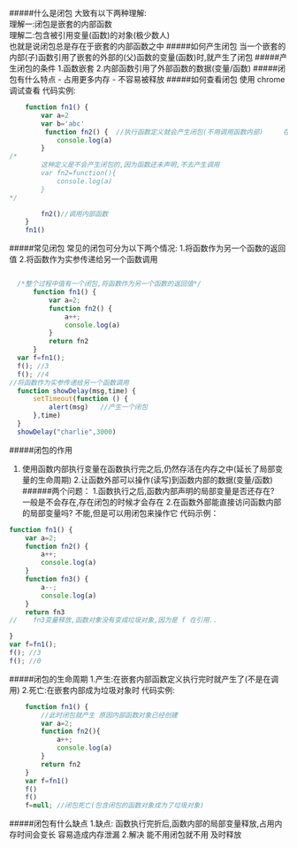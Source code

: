 #####什么是闭包
    大致有以下两种理解:  
      理解一:闭包是嵌套的内部函数      
      理解二:包含被引用变量(函数)的对象(极少数人)    
      也就是说闭包总是存在于嵌套的内部函数之中 
#####如何产生闭包
    当一个嵌套的内部(子)函数引用了嵌套的外部的(父)函数的变量(函数)时,就产生了闭包
#####产生闭包的条件
    1.函数嵌套
    2.内部函数引用了外部函数的数据(变量/函数)
#####闭包有什么特点
    - 占用更多内存
    - 不容易被释放
#####如何查看闭包
    使用 chrome 调试查看
代码实例:
```javascript
    function fn1() {
        var a=2
        var b='abc'
         function fn2() {  //执行函数定义就会产生闭包(不用调用函数内部)     在函数定义之前
            console.log(a)
        }
/*
        这种定义是不会产生闭包的,因为函数还未声明,不去产生调用
        var fn2=function(){
            console.log(a)
        }
*/

        fn2()//调用内部函数
    }
    fn1()
```
#####常见闭包
常见的闭包可分为以下两个情况:
   1.将函数作为另一个函数的返回值
   2.将函数作为实参传递给另一个函数调用
  ```javascript

    /*整个过程中值有一个闭包,将函数作为另一个函数的返回值*/
        function fn1() {
            var a=2;
            function fn2() {
                a++;
                console.log(a)
            }
            return fn2
        }
    var f=fn1();
    f(); //3
    f(); //4
//将函数作为实参传递给另一个函数调用
    function showDelay(msg,time) {
        setTimeout(function () {
            alert(msg)   //产生一个闭包
        },time)
    }
    showDelay("charlie",3000)

```

#####闭包的作用
1. 使用函数内部执行变量在函数执行完之后,仍然存活在内存之中(延长了局部变量的生命周期)
2.让函数外部可以操作(读写)到函数内部的数据(变量/函数)
######两个问题：
1.函数执行之后,函数内部声明的局部变量是否还存在?    
  一般是不会存在,存在闭包的时候才会存在
2.在函数外部能直接访问函数内部的局部变量吗?   不能,但是可以用闭包来操作它
代码示例：
```javascript
function fn1() {
    var a=2;
    function fn2() {
        a++;
        console.log(a)
    }
    function fn3() {
        a--;
        console.log(a)
    }
    return fn3
//    fn3变量释放,函数对象没有变成垃圾对象,因为是 f 在引用..

}
var f=fn1();
f(); //3
f(); //0

```
 
#####闭包的生命周期
1.产生:在嵌套内部函数定义执行完时就产生了(不是在调用)
2.死亡:在嵌套内部成为垃圾对象时
代码实例:
```javascript
    function fn1() {
        //此时闭包就产生 原因内部函数对象已经创建
        var a=2;
        function fn2(){
            a++;
            console.log(a)
        }
        return fn2
    }
    var f=fn1()
    f()
    f()
    f=null; //闭包死亡(包含闭包的函数对象成为了垃圾对象)
```



#####闭包有什么缺点
1.缺点:
 函数执行完折后,函数内部的局部变量释放,占用内存时间会变长
 容易造成内存泄漏
 2.解决
 能不用闭包就不用
 及时释放
 
 
 
